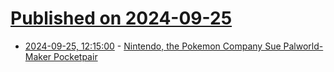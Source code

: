 # [Published on 2024-09-25](index.md)

* [2024-09-25, 12:15:00](https://soylentnews.org/article.pl?sid=24/09/24/1157213&from=rss) - [Nintendo, the Pokemon Company Sue Palworld-Maker Pocketpair](https://soylentnews.org/article.pl?sid=24/09/24/1157213&from=rss)
